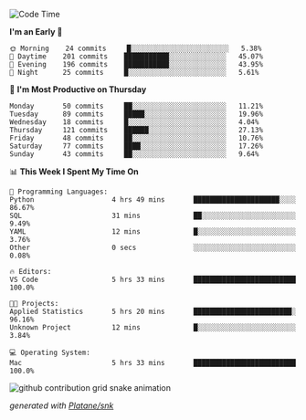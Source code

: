 <!--START_SECTION:waka-->
![Code Time](http://img.shields.io/badge/Code%20Time-240%20hrs%2038%20mins-blue)

**I'm an Early 🐤** 

```text
🌞 Morning    24 commits     █░░░░░░░░░░░░░░░░░░░░░░░░   5.38% 
🌆 Daytime    201 commits    ███████████░░░░░░░░░░░░░░   45.07% 
🌃 Evening    196 commits    ███████████░░░░░░░░░░░░░░   43.95% 
🌙 Night      25 commits     █░░░░░░░░░░░░░░░░░░░░░░░░   5.61%

```
📅 **I'm Most Productive on Thursday** 

```text
Monday       50 commits     ██░░░░░░░░░░░░░░░░░░░░░░░   11.21% 
Tuesday      89 commits     █████░░░░░░░░░░░░░░░░░░░░   19.96% 
Wednesday    18 commits     █░░░░░░░░░░░░░░░░░░░░░░░░   4.04% 
Thursday     121 commits    ██████░░░░░░░░░░░░░░░░░░░   27.13% 
Friday       48 commits     ██░░░░░░░░░░░░░░░░░░░░░░░   10.76% 
Saturday     77 commits     ████░░░░░░░░░░░░░░░░░░░░░   17.26% 
Sunday       43 commits     ██░░░░░░░░░░░░░░░░░░░░░░░   9.64%

```


📊 **This Week I Spent My Time On** 

```text
💬 Programming Languages: 
Python                   4 hrs 49 mins       █████████████████████░░░░   86.67% 
SQL                      31 mins             ██░░░░░░░░░░░░░░░░░░░░░░░   9.49% 
YAML                     12 mins             █░░░░░░░░░░░░░░░░░░░░░░░░   3.76% 
Other                    0 secs              ░░░░░░░░░░░░░░░░░░░░░░░░░   0.08%

🔥 Editors: 
VS Code                  5 hrs 33 mins       █████████████████████████   100.0%

🐱‍💻 Projects: 
Applied Statistics       5 hrs 20 mins       ████████████████████████░   96.16% 
Unknown Project          12 mins             █░░░░░░░░░░░░░░░░░░░░░░░░   3.84%

💻 Operating System: 
Mac                      5 hrs 33 mins       █████████████████████████   100.0%

```


<!--END_SECTION:waka-->


<!--Snake Game-->
![github contribution grid snake animation](https://raw.githubusercontent.com/viggo-gascou/viggo-gascou/output/github-contribution-grid-snake.svg)

_generated with [Platane/snk](https://github.com/Platane/snk)_
<!--Snake Game-->

